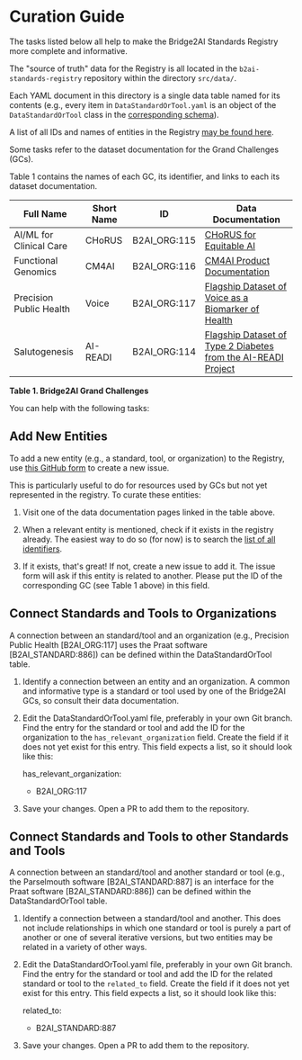 # Curation Guide

The tasks listed below all help to make the Bridge2AI Standards Registry more complete and informative.

The "source of truth" data for the Registry is all located in the `b2ai-standards-registry` repository within the directory `src/data/`.

Each YAML document in this directory is a single data table named for its contents (e.g., every item in `DataStandardOrTool.yaml` is an object of the `DataStandardOrTool` class in the [corresponding schema](https://github.com/bridge2ai/b2ai-standards-registry/blob/main/src/schema/standards_datastandardortool_schema.yaml)).

A list of all IDs and names of entities in the Registry [may be found here](https://github.com/bridge2ai/b2ai-standards-registry/blob/main/src/all_ids.tsv).

Some tasks refer to the dataset documentation for the Grand Challenges (GCs).

Table 1 contains the names of each GC, its identifier, and links to each its dataset documentation.

| Full Name | Short Name | ID | Data Documentation |
|-----------|------------|----|--------------------|
|AI/ML for Clinical Care|CHoRUS|B2AI_ORG:115|[CHoRUS for Equitable AI](https://github.com/chorus-ai#table-of-contents)|
|Functional Genomics|CM4AI|B2AI_ORG:116|[CM4AI Product Documentation](https://cm4ai.org/product-documentation/)|
|Precision Public Health|Voice|B2AI_ORG:117|[Flagship Dataset of Voice as a Biomarker of Health](https://docs.b2ai-voice.org/)|
|Salutogenesis|AI-READI|B2AI_ORG:114|[Flagship Dataset of Type 2 Diabetes from the AI-READI Project](https://fairhub.io/datasets/2)|

**Table 1. Bridge2AI Grand Challenges**

You can help with the following tasks:

## Add New Entities

To add a new entity (e.g., a standard, tool, or organization) to the Registry, use [this GitHub form](https://github.com/bridge2ai/b2ai-standards-registry/issues/new?template=newEntity.yml) to create a new issue.

This is particularly useful to do for resources used by GCs but not yet represented in the registry. To curate these entities:

1. Visit one of the data documentation pages linked in the table above.

2. When a relevant entity is mentioned, check if it exists in the registry already. The easiest way to do so (for now) is to search the [list of all identifiers](https://github.com/bridge2ai/b2ai-standards-registry/blob/main/src/all_ids.tsv).

3. If it exists, that's great! If not, create a new issue to add it. The issue form will ask if this entity is related to another. Please put the ID of the corresponding GC (see Table 1 above) in this field.

## Connect Standards and Tools to Organizations

A connection between an standard/tool and an organization (e.g., Precision Public Health [B2AI_ORG:117] uses the Praat software [B2AI_STANDARD:886]) can be defined within the DataStandardOrTool table.

1. Identify a connection between an entity and an organization. A common and informative type is a standard or tool used by one of the Bridge2AI GCs, so consult their data documentation.

2. Edit the DataStandardOrTool.yaml file, preferably in your own Git branch. Find the entry for the standard or tool and add the ID for the organization to the `has_relevant_organization` field. Create the field if it does not yet exist for this entry. This field expects a list, so it should look like this:

    has_relevant_organization:
      - B2AI_ORG:117

3. Save your changes. Open a PR to add them to the repository.

## Connect Standards and Tools to other Standards and Tools

A connection between an standard/tool and another standard or tool (e.g., the Parselmouth software [B2AI_STANDARD:887] is an interface for the Praat software [B2AI_STANDARD:886]) can be defined within the DataStandardOrTool table.

1. Identify a connection between a standard/tool and another. This does not include relationships in which one standard or tool is purely a part of another or one of several iterative versions, but two entities may be related in a variety of other ways.

2. Edit the DataStandardOrTool.yaml file, preferably in your own Git branch. Find the entry for the standard or tool and add the ID for the related standard or tool to the `related_to` field. Create the field if it does not yet exist for this entry. This field expects a list, so it should look like this:


    related_to:
      - B2AI_STANDARD:887

3. Save your changes. Open a PR to add them to the repository.
